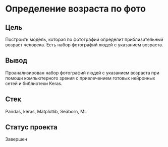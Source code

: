#  Определение возраста по фото

## Цель
Построить модель, которая по фотографии определит приблизительный возраст человека. Есть набор фотографий людей с указанием возраста.	

## Вывод
Проанализирован набор фотографий людей с указанием возраста при помощи компьютерного зрения с привлечением готовых нейронных сетей и библиотеки Keras.


## Стек
Pandas, keras, Matplotlib, Seaborn, ML

## Статус проекта
Завершен
